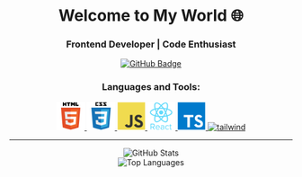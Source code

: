 <h1 align="center">Welcome to My World 🌐</h1>
<h3 align="center">Frontend Developer | Code Enthusiast</h3>

<div align="center">
  <a href="https://github.com/sherpamilan" target="_blank">
    <img src="https://img.shields.io/badge/Visit%20My%20GitHub-Black?style=for-the-badge&logo=github&logoColor=white" alt="GitHub Badge" />
  </a>
</div>

<h3 align="center">Languages and Tools:</h3>

<div align="center">
  <a href="https://www.w3.org/html/" target="_blank" rel="noreferrer">
    <img src="https://raw.githubusercontent.com/devicons/devicon/master/icons/html5/html5-original-wordmark.svg" alt="html5" width="50" height="50"/>
  </a>
  <a href="https://www.w3schools.com/css/" target="_blank" rel="noreferrer">
    <img src="https://raw.githubusercontent.com/devicons/devicon/master/icons/css3/css3-original-wordmark.svg" alt="css3" width="50" height="50"/>
  </a>
  <a href="https://developer.mozilla.org/en-US/docs/Web/JavaScript" target="_blank" rel="noreferrer">
    <img src="https://raw.githubusercontent.com/devicons/devicon/master/icons/javascript/javascript-original.svg" alt="javascript" width="50" height="50"/>
  </a>
  <a href="https://reactjs.org/" target="_blank" rel="noreferrer">
    <img src="https://raw.githubusercontent.com/devicons/devicon/master/icons/react/react-original-wordmark.svg" alt="react" width="50" height="50"/>
  </a>
  <a href="https://www.typescriptlang.org/" target="_blank" rel="noreferrer">
    <img src="https://raw.githubusercontent.com/devicons/devicon/master/icons/typescript/typescript-original.svg" alt="typescript" width="50" height="50"/>
  </a>
  <a href="https://tailwindcss.com/" target="_blank" rel="noreferrer">
    <img src="https://www.vectorlogo.zone/logos/tailwindcss/tailwindcss-icon.svg" alt="tailwind" width="50" height="50"/>
  </a>
</div>

---

<div align="center">
  <img src="https://github-readme-stats.vercel.app/api?username=sherpamilan&show_icons=true&hide_title=false&theme=dracula&locale=en&hide_border=true" alt="GitHub Stats" />
</div>

<div align="center">
  <img src="https://github-readme-stats.vercel.app/api/top-langs?username=sherpamilan&layout=compact&card_width=320&langs_count=5&theme=dracula" alt="Top Languages" />
</div>
